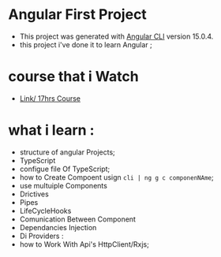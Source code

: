 # Angular First Project 

- This project was generated with [Angular CLI](https://github.com/angular/angular-cli) version 15.0.4.
- this project i've done it to learn Angular ;

# course that i Watch
- [Link/ 17hrs Course](https://www.youtube.com/watch?v=3qBXWUpoPHo) 

# what i learn : 
- structure of angular Projects;
- TypeScript 
- configue file Of TypeScript;
- how to Create Compoent usign `cli | ng g c componenNAme`;
- use multuiple Components
- Drictives
- Pipes 
- LifeCycleHooks
- Comunication Between Component
- Dependancies Injection
- Di Providers :
- how to Work With Api's HttpClient/Rxjs;

